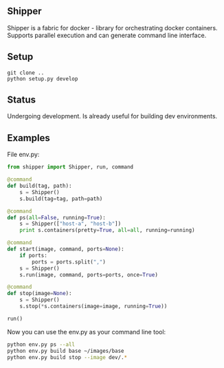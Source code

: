 Shipper
-------

Shipper is a fabric for docker - library for orchestrating docker containers.
Supports parallel execution and can generate command line interface.

Setup
-----

```shell
git clone ..
python setup.py develop
```

Status
------
Undergoing development. Is already useful for building dev environments.

Examples
--------

File env.py:

```python
from shipper import Shipper, run, command

@command
def build(tag, path):
    s = Shipper()
    s.build(tag=tag, path=path)

@command
def ps(all=False, running=True):
    s = Shipper(["host-a", "host-b"])
    print s.containers(pretty=True, all=all, running=running)

@command
def start(image, command, ports=None):
    if ports:
        ports = ports.split(",")
    s = Shipper()
    s.run(image, command, ports=ports, once=True)

@command
def stop(image=None):
    s = Shipper()
    s.stop(*s.containers(image=image, running=True))

run()
```

Now you can use the env.py as your command line tool:

```bash
python env.py ps --all
python env.py build base ~/images/base
python env.py build stop --image dev/.*
```

